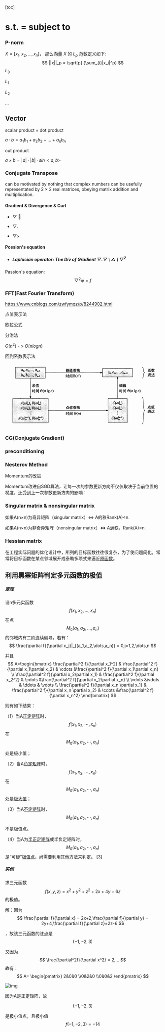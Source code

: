 [toc]

# s.t. = subject to



### P-norm

$X = [x_1,x_2,...,x_n]$， 那么向量 $X$ 的 $L_p$ 范数定义如下:
$$
||x||_p = \sqrt[p] {\sum_{i}|x_i|^p}
$$
$L_0$

$L_1$

$L_2$

...



## Vector



scalar product = dot product

$a·b = a_1b_1+a_2b_2 + ...+a_nb_n$



out product

$a\times b =  |a|·|b|·sin<a,b>$



 

### Conjugate Transpose

can be motivated by nothing that complex numbers can be usefully representated by 2 $\times$ 2 real matrices, obeying matrix addition and multiplication.



#### Gradient & Divergence & Curl

- $\bigtriangledown$ 

- $\bigtriangledown .$

- $\bigtriangledown \times$

#### Possion's equation

- ##### Laplacian operator: The Div of Gradient $\bigtriangledown . \bigtriangledown$ \ $\bigtriangleup$ \ $\bigtriangledown^{2}$

Passion`s equation:
$$
\bigtriangledown^{2} \varphi = f
$$




### FFT(Fast Fourier Transform)

https://www.cnblogs.com/zwfymqz/p/8244902.html

点值表示法

欧拉公式

分治法

$O(n^2)$ - > $O(nlogn)$

回到系数表示法

![img](../pic/Math1.png)



### CG(Conjugate Gradient)





### preconditioning





### Nesterov Method

Momentum的改进

Momentum改进自SGD算法，让每一次的参数更新方向不仅仅取决于当前位置的梯度，还受到上一次参数更新方向的影响：





### Singular matrix & nonsingular matrix

如果A(n×n)为奇异矩阵（singular matrix）<=> A的秩Rank(A)<n.

如果A(n×n)为非奇异矩阵（nonsingular matrix）<=> A满秩，Rank(A)=n.



### Hessian matrix

在工程实际问题的优化设计中，所列的目标函数往往很复杂，为了使问题简化，常常将目标函数在某点邻域展开成泰勒多项式来逼近[原函数](https://baike.baidu.com/item/原函数)。

## 利用黑塞矩阵判定多元函数的极值

##### 定理

设n多元实函数
$$
f(x_1,x_2,\dots,x_n)
$$
在点
$$
M_0(a_1,a_2,\dots,a_n)
$$
 的邻域内有二阶连续偏导，若有：
$$
\frac{\partial f}{\partial x_j}|_{(a_1,a_2,\dots,a_n)} = 0,j=1,2,\dots,n
$$


并且
$$
A=\begin{bmatrix}
\frac{\partial^2 f}{\partial x_1^2} & \frac{\partial^2 f}{\partial x_1\partial x_2} & \cdots  &\frac{\partial^2 f}{\partial x_1\partial x_n}
\\ \frac{\partial^2 f}{\partial x_2\partial x_1} & \frac{\partial^2 f}{\partial x_2^2}  & \cdots &\frac{\partial^2 f}{\partial x_2\partial x_n}
\\ \vdots &\vdots & \ddots & \vdots
\\ \frac{\partial^2 f}{\partial x_n \partial x_1} & \frac{\partial^2 f}{\partial x_n \partial x_2} & \cdots &\frac{\partial^2 f}{\partial x_n^2}
\end{bmatrix}
$$


则有如下结果：

（1）当A[正定矩阵](https://baike.baidu.com/item/正定矩阵)时，
$$
f(x_1,x_2,\cdots,x_n)
$$
 在
$$
M_0(a_1,a_2,\cdots,a_n)
$$


 处是极小值；

（2）当A[负定矩阵](https://baike.baidu.com/item/负定矩阵)时，
$$
f(x_1,x_2,\cdots,x_n)
$$
 在
$$
M_0(a_1,a_2,\cdots,a_n)
$$
 处是[极大值](https://baike.baidu.com/item/极大值)；

（3）当A[不定矩阵](https://baike.baidu.com/item/不定矩阵)时，
$$
M_0(a_1,a_2,\cdots,a_n)
$$


 不是极值点。

（4）当A为[半正定矩阵](https://baike.baidu.com/item/半正定矩阵)或半负定矩阵时，
$$
M_0(a_1,a_2,\cdots,a_n)
$$
 是“可疑”[极值点](https://baike.baidu.com/item/极值点)，尚需要利用其他方法来判定。 [3] 

##### 实例

求三元函数
$$
f(x,y,z) = x^2+y^2+z^2+2x+4y-6z
$$
的极值。

解：因为
$$
\frac{\partial f}{\partial x} = 2x+2,\frac{\partial f}{\partial y} = 2y+4,\frac{\partial f}{\partial z}=2z-6
$$


，故该三元函数的驻点是
$$
(-1,-2,3)
$$


又因为
$$
\frac{\partial^2f}{\partial x^2} = 2,...
$$
故有：
$$
A= \begin{pmatrix}
2&0&0
\\0&2&0
\\0&0&2
\end{pmatrix}
$$




![img](https://bkimg.cdn.bcebos.com/formula/afa0880845e53fbd23362421c747fa41.svg)

因为A是正定矩阵，故

$$
(-1,-2,3)
$$


是极小值点，且极小值
$$
f(-1,-2,3)=-14
$$


